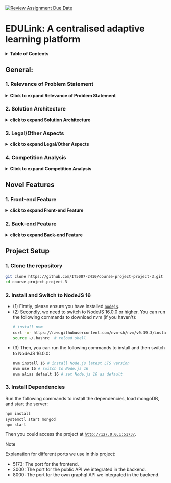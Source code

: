 [![Review Assignment Due Date](https://classroom.github.com/assets/deadline-readme-button-22041afd0340ce965d47ae6ef1cefeee28c7c493a6346c4f15d667ab976d596c.svg)](https://classroom.github.com/a/eD9oPTLm)

# **EDULink: A centralised adaptive learning platform**

<details>
<summary><b>Table of Contents</b></summary>

- [General](#general)
  - [1. Relevance of Problem Statement](#1-relevance-of-problem-statement)
  - [2. Solution Architecture](#2-solution-architecture)
  - [3. Legal/Other Aspects](#3-legalother-aspects)
  - [4. Competition Analysis](#4-competition-analysis)
- [Novel Features](#novel-features)
  - [1. Front-end Feature](#1-front-end-feature)
  - [2. Back-end Feature](#2-back-end-feature)
- [Project Setup](#project-setup)
  - [1. Clone the Repository](#1-clone-the-repository)
  - [2. Install and Switch to NodeJS 16](#2-install-and-switch-to-nodejs-16)
  - [3. Install Dependencies](#3-install-dependencies)

</details>

	
## General:
### **1. Relevance of Problem Statement**

<details><summary><b>Click to expand Relevance of Problem Statement</b></summary>   
	
### **The Problem**
Modern learners face significant challenges in accessing and organizing educational content, which is often scattered across multiple platforms, such as:
- **YouTube**: Abundant video resources but unstructured content.
- **Bilibili**: Educational content mixed with entertainment, offer rich information for Chinese users
- **Academic Papers and Research Repositories** (e.g., ArXiv): Rich content but limited accessibility and interactivity.
- **GitHub and Coding Platforms**: Useful for practical learning but challenging to integrate with theoretical content.

Searching through these platforms one by one is **time-consuming** and risks:
- Missing critical information.
- Being distracted by unrelated content.
- Facing inefficiencies in managing diverse resources.

---

### **Key Requirements for a Solution**
To address these challenges, there is a pressing need for an **integrated, immersive self-study environment** that provides:
1. **Content Aggregation**: 
   - Collects resources from multiple sources in real-time.
   - Ensures relevance and quality in a centralized hub.
2. **Enhanced Search and Filtering**: 
   - Refines search results to prioritize relevance.
   - Improves the quality of study resources with AI-powered filtering.
3. **Interactive Features**: 
   - Includes chatbots, curated collections, and organized categories.
   - Enhances user engagement and learning outcomes.
4. **Unified User Accounts**:
   - Enables secure login.
   - Tracks study progress and provides personalized learning tools.

---

### **Implementation Complexity**
Implementing such a solution comes with several challenges, including:

- **Backend Development**:
  - Building a scalable backend to aggregate and process vast amounts of data.
  - Continuously integrating with various **APIs** for dynamic content updates.
  
- **AI Integration**:
  - Leveraging AI technologies for **adaptive recommendations** that evolve based on user behavior.
  - Ensuring personalized and context-aware suggestions for diverse learning needs.

- **User-Friendly Front End**:
  - Designing an intuitive interface with advanced filtering, search, and interactive tools.
  - Catering to users of all technical expertise levels.

- **Cross-Device Synchronization**:
  - Ensuring seamless accessibility across devices.
  - Allowing users to maintain progress and retrieve learning materials anytime, anywhere.

---

### **Future Relevance (2/5/10 Years)**

The demand for centralized learning platforms will grow as the **proliferation of online educational content accelerates**. EDULink positions itself as a sustainable solution by focusing on:
1. **Continuous Integration**:
   - Adding relevant resources from emerging platforms.
   - Keeping the platform fresh and comprehensive.

2. **AI-Driven Personalization**:
   - Refining domain-specific recommendation algorithms.
   - Delivering tailored learning experiences to meet evolving user goals.

3. **Cutting-Edge Features**:
   - Incorporating technologies like **AI-powered tutoring** and **real-time feedback tools**.
   - Enhancing engagement and productivity for users.

---
### **Competitive Edge**
By focusing on **accessibility**, **adaptability**, and **personalization**, EDULink ensures its relevance and competitiveness in an ever-evolving educational landscape.

</details>

### **2. Solution Architecture**
<details><summary><b>click to expand Solution Architecture</b></summary>

### **Overview**

The project is an educational web application designed to offer students interactive tools for learning, such as categorized study materials, video resources, and filtering/search features. It is modularly structured, promoting maintainability and scalability. This architecture outlines the page flow, component functionality, and key modules.

---

### **Figma Design**
![alt text](image.png)

---
  
### **Information Architecture**
  
The application is divided into three layers:
1. Presentation Layer (Frontend):
	- Built using React.js to provide a responsive and interactive user experience.
	- Modular components are used to build pages dynamically and efficiently.
2. Application Logic Layer:
	- Handles the state management, routing, and business logic using React states/hooks or a state management library like Redux.
3. Data Layer:
	- Backend API integration to fetch study materials, videos, and other content (e.g., course data, search results).
	- Utilizes Proxy and GraphQL APIs for communication.

---

<a id="page-structure"></a>
### **Page Structure**
1. Homepage:
    - Components: Navibar, Footer.
    - Purpose: Acts as the landing page with introduction of website.

2.	CoursePage:
	-	Components: Navibar, Footer, CourseCard, SearchResultDisplay.
	-	Purpose: Displays categorized courses with filtering options.

3. MainPage:
    - Components: Navibar, Footer, TrendingFields, PlayGrid, ResourceFilter, SearchResultDisplay, CollectionStar.
    - Purpose: Highlights “Trending Fields” and “Most Visited” content, allowing users to filter resources based on their selected preferences and add specific resources to their collection as needed.

4. VideoPlayerPage:
	-	Components: Navibar, Footer, Collectionstar, PlayList, VideoPlayerAssistant, SearchResultDisplay.
	- Purpose: Showcases video resources with added features such as a chatbot, personalized collections, and recommended playlists.

5. SearchPage:
	-	Components: Navibar, Footer, SearchResultsList, ResourceFilter.
	-	Purpose: Provides search functionality with filtering and sorting features for relevant materials.

6.	HistoryPage/CollectionPage:
	-	Components: Navibar, Footer.
	-	Purpose: Keeps a record of the user’s progress, recently accessed materials, or personal collections.

---

### **Modular Architecture**
1. Pages:
Each page (e.g., Homepage, SearchPage) uses a combination of modular components to ensure reusability.
2. Styling: Each component or page has a corresponding .module.css file to enable scoped styling.
3. State Management: Use Context API for managing shared state (e.g., search results, user preferences).
4. Routing: Utilize React Router for navigation between pages like /home, /courses, /search etc..
</details>

### **3. Legal/Other Aspects**
<details><summary><b>click to expand Legal/Other Aspects</b></summary>

### **Open Source Usage**
- The platform relies on open-source libraries and frameworks for APIs, UI components, and web development frameworks (e.g., React, Node.js).
- Third-party integrations (e.g., YouTube, Bilibili, ArXiv, GitHub) are implemented in compliance with their respective terms of service and usage policies, ensuring proper attribution and adherence to licensing requirements.
- Regular audits are conducted to ensure updates in third-party API terms are reflected in the platform's usage.
- Open-source contributions to improve the platform’s features are encouraged and managed through a transparent licensing model, such as MIT or Apache 2.0, to foster community engagement.
---


### **Protecting Against Copying**
- **Proprietary Features:** The AI-based recommendation engine, personalized learning algorithms, and interactive tools are proprietary and can be safeguarded through patents to ensure originality and competitive advantage.
- **Branding:** The platform’s logo, color scheme, and other distinctive elements can be trademarked to protect the brand identity from imitation.
- **UI/UX Design:** The user interface and unique content organization strategies can be copyrighted to secure intellectual property rights.
- **Digital Watermarking:** Educational resources, especially AI-generated materials, can be embedded with digital watermarks to trace unauthorized replication or redistribution.
- **Data Encryption:** User data, particularly progress and preferences, is encrypted to prevent breaches and unauthorized access.

---

### **Compliance with Legal Standards**
- The platform adheres to global data privacy laws, such as the General Data Protection Regulation (GDPR) in the EU and the Personal Data Protection Act (PDPA) in Singapore.
- Content sourced from third-party platforms ensures respect for intellectual property rights, and takedown mechanisms are implemented to address disputes promptly.
- All user-generated content, such as notes or collections, is protected by platform-specific policies, ensuring both user ownership and platform moderation for compliance.


</details>

### **4. Competition Analysis**
<details><summary><b>Click to expand Competition Analysis</b></summary>

### **Competitors**
  
1. **Khan Academy**
   - **Strengths:** Comprehensive free courses, interactive exercises, and a well-organized learning structure.
   - **Weaknesses:** Limited aggregation of third-party content and less focus on advanced or professional-level topics.

2. **Coursera/edX**
   - **Strengths:** Offers university-level courses, industry-recognized certifications, and collaborations with top institutions.
   - **Weaknesses:** High cost for certifications and limited free content. Lack of real-time personalized recommendations or integration with diverse learning formats.

3. **YouTube**
   - **Strengths:** Free access to a vast repository of educational videos on a wide range of topics.
   - **Weaknesses:** Content is often unstructured, lacks categorization for educational purposes, and includes distractions from entertainment-focused content.

4. **ArXiv**
   - **Strengths:** Extensive library of academic and research papers, particularly in STEM fields.
   - **Weaknesses:** No interactive tools, minimal user interface enhancements, and limited accessibility for non-academic users.

---

### **How EDULink Stands Out**
  
- **Centralized Platform:** Integrates videos, articles, and research papers from multiple sources, providing users with a unified hub for diverse educational content.
- **AI-Driven Personalization:** Delivers adaptive learning through AI-powered recommendations tailored to user goals, behavior, and preferences.
- **Interactivity:** Offers features like chatbots, history/collection track to improve engagement and learning efficiency.
- **Scalability and Accessibility:** Designed to handle diverse and growing educational content while ensuring relevance for students, professionals, and lifelong learners.

---

### **Target Audience**
Our primary users include **students, professionals, and lifelong learners** who value:
- Access to educational content from **multiple sources in one place**.
- Enhanced learning tools, such as categorization, adaptive pathways, and personal collections.
- Support for self-paced study with interactive features that simplify learning.

By addressing gaps in existing platforms and focusing on user-centric innovations, EDULink positions itself as a comprehensive solution for modern learners.

</details>


## Novel Features
### **1. Front-end Feature**
<details>
<summary><b>click to expand Front-end Feature</b></summary>

### Core Features

- **Multi-page Application with React Router**:
  - Designed and implemented **7 pages** that mentioned in [Solution Architecture](#2-solution-architecture) above to handle different user interactions and present information dynamically:
  - Utilized **React Router** for seamless navigation across pages.
    
- **TailwindCSS Integration**:
  - Leveraged **TailwindCSS** for building responsive and modern UI components with a consistent design language.
  - Incorporated **Flowbite components** to enhance usability and aesthetics.

---

### Enhanced User Experience

- **Reusable Components**:
  - **Header (NavBar)**:
    - Displays the logo, navigation buttons, and a Google login button.
    - Post-login, shows the user's avatar and name with a dropdown menu for account management, history, and collection redirection.
  - **Footer**:
    - Redirects users to different informational sections based on parameters added to the URL.
  - **Search Bar**:
    - Features dynamic search with real-time suggestions based on user input.
    - Provides exact matches and handles diverse search queries efficiently.

- **Responsive Video Player Page**:
  - Developed a **unified VideoPlayerPage** to play videos from different sources (YouTube, Bilibili, etc.).
  - Includes interactive features:
    - **Collection Star** for bookmarking videos.
    - A responsive chatbot assistant for real-time queries during video playback.
    - Recommended playlists based on video context.

- **Homepage**:
    - Introduces users to the platform with a clean and engaging layout.
    - Highlights the platform's mission and features.
    - Provides a brief description of the **APIs** referenced, such as YouTube, Bilibili, ArXiv, and GitHub, to aggregate diverse resources.
    - Includes a **Getting Started** button to guide new users through the platform's functionalities.

- **Course Page**:
  - Pre-Defined Category Cards
  - Displays visually appealing cards representing various subjects or fields of study (e.g., Programming, Mathematics, Science, Arts).
      
- **Interactive Features**:
  - **Google Login Integration**:
    - Enables user account management with avatar, name and emailaddress displayed upon login.
    - Dropdown menu for accessing history, collections and log out.
  - **Dynamic PlayGrid Cards**:
    - Displays resource cards dynamically, showing cover images, source logos, titles and descriptions fetched from APIs.
  - **Trending Field Cards**:
    - Utilizes AI to display trending fields of a subject.
    - Presents these as clickable cards for deeper exploration of specific topics.

- **Advanced Search & Filters**:
  - **Search Bar** dynamically provides relevant suggestions as users type.
  - **Filter Component**:
    - Located under the search bar, allows users to refine results by restricting them to specific sources.
  - **Pagination Component**:
    - Available on the search page to load additional results when required.

- **Collection Management**:
  - **Collection Star Component**:
    - Located on the bottom-right corner of resource cards.
    - Toggle functionality to add/remove resources from collections dynamically.
    - Updates in real-time based on the user's interaction.
      
  - **History Tracking Page**
    - **Access History Tracking**: keeps a record of all videos, articles, and papers accessed/collected by users, allowing them to revisit previous materials with ease.

- **3-rd party AI Assistant Integration on the Player Page**
  - **Real-Time Assistance**: An AI ChatBot is integrated directly into the Player page, enabling users to ask questions or seek clarifications about the video content they are watching.
  - **Context-Aware Responses**: The AI Assistant can understand the context of the video and provide tailored explanations or additional resources related to the topic.
  - **Enhanced Learning Experience**: Users can interact with the ChatBot without leaving the Player page, ensuring an uninterrupted and interactive learning environment.

---

### UI & UX Enhancements
- **Consistent Styling**:
  - Followed a unified color scheme, font styles, and spacing for a cohesive user experience.
  - Scoped styles with **module.css** to maintain component-specific CSS without affecting the overall design.
  
- **Interactive Components**:
  - Buttons, icons, and dropdowns are designed for intuitive use.
  - Hover and focus states enhance interactivity.

- **Navigation & Usability**:
  - All links and buttons are functional, with no broken URLs.
  - Form validations are implemented where applicable.

---

### Future-Proof Features
- Modular structure ensures scalability and ease of adding new features or pages.
- AI-powered personalization supports evolving user needs.
- Responsive design ensures usability across devices and screen sizes.
</details>

### **2. Back-end Feature**
<details>
<summary><b>click to expand Back-end Feature</b></summary>

### Integration with Multiple APIs
- **Supported APIs**:
  - **YouTube**: Fetches video metadata, related videos, and recommendations.
  - **Bilibili**: Retrieves video metadata, high-resolution thumbnails, and tags using session cookies.
  - **arXiv**: Searches and retrieves research paper metadata.
  - **GitHub**: Fetches repository metadata such as stars, description, and language.
- **Unified Response Structure**:
  - Combines diverse API responses into a consistent schema with properties like `id`, `title`, `description`, `image`, and `source`.

---

### Performance Optimizations
- **Caching with NodeCache**:
  - Caches API responses for 5 minutes (`stdTTL: 300`) to reduce redundant calls and improve performance.
- **Parallel Processing**:
  - Utilizes `Promise.all` to handle multiple API requests and data parsing concurrently, minimizing latency.
- **Batch Processing for GPT Efficiency**:
  - Handles OpenAI API rate limits by dividing data into batches (`BATCH_SIZE: 10`) for parallel processing.

---

### AI-Enhanced Content Filtering
- **Relevance Scoring with OpenAI GPT**:
  - Dynamically scores videos and other content based on relevance.
  - Filters out low-relevance results and sorts them in descending order of relevance.
- **Custom GPT Prompting**:
  - GPT prompts are dynamically generated based on the query and data to improve accuracy of relevance scores.

---

### User Authentication
- **Google API Integration**:
  - Supports user authentication via Google.
  - Maintains user sessions across the website.
- **GraphQL Integration**:
  - Provides a schema-based API for authentication and user management.

---

### Advanced Data Handling
- **HTML Sanitization**:
  - Removes unwanted HTML tags from titles and descriptions to ensure clean and safe content display.
- **Image Conversion to Base64**:
  - Encodes images (e.g., video thumbnails) in Base64 for seamless transmission, ensuring consistency even with external image hosting failures.

---

### Flexible Query Parameters
- Supports dynamic query parameters (`keyword`, `videoid`, `source`, `page`) to:
  - Fetch content based on user input.
  - Retrieve related videos from YouTube and Bilibili.

---

### Enhanced Pagination
- Handles pagination for all supported sources:
  - **arXiv**: Supports start index for incremental fetching.
  - **GitHub**: Supports paginated results with customizable page sizes.

---

### Environment Variable Management
- **Secure Key Management**:
  - API keys (e.g., RapidAPI, Bilibili, OpenAI, GitHub) are securely stored in `.env` files using `dotenv`.

---

### Proxy Server for CORS Handling
- **Centralized Proxy Server**:
  - Handles incoming requests and resolves CORS issues for external API calls.
- **Dynamic Request Handling**:
  - Centralized processing for APIs like YouTube, Bilibili, arXiv, and GitHub.

---

### MongoDB Integration
- **Database Features**:
  - Stores user data, collections, and history in MongoDB.
  - Provides seamless connections using `connectToDb`.
  - Optimized queries using MongoDB operations (`findOneAndUpdate`, `$push`, `$pull`).

---

### GraphQL API with Apollo Server
- **Schema-Based Queries**:
  - Provides flexible and efficient client-server interactions with clearly defined queries (`Query`) and mutations (`Mutation`).
- **Supported GraphQL Operations**:
  - Query user video history and collections.
  - Add or remove videos from history and collections.
  - Clear video history or collections.

---

### Error Handling
- **Robust Error Management**:
  - Comprehensive `try-catch` blocks to handle network issues, API limits, and other failures gracefully.

---

### Novel Features
- **Dynamic Data Mapping**:
  - Combines results from diverse sources (arXiv, GitHub, YouTube, Bilibili) into a unified schema.
- **Detailed Bilibili Metadata**:
  - Enriches video data with additional properties like tags, author details, and high-resolution thumbnails.
- **Relevance-Enriched Sorting**:
  - Combines GPT-based scores and metadata to deliver the most relevant content.

---

### Automation and Setup
- **Setup Scripts**:
  - The backend initializes automatically with `npm start`, setting up all dependencies, server, and services.
- **Environment Setup**:
  - `.env` configuration ensures sensitive credentials are loaded dynamically.
</details>

## **Project Setup**
### **1. Clone the repository**
```bash
git clone https://github.com/IT5007-2410/course-project-project-3.git
cd course-project-project-3
```

### **2. Install and Switch to NodeJS 16**
- (1) Firstly, please ensure you have installed <code><a href="https://nodejs.org/en/download/">nodejs</a></code>.
- (2) Secondly, we need to switch to NodeJS 16.0.0 or higher. You can run the following commands to download nvm (if you haven't):
    ```bash
    # install nvm
    curl -o- https://raw.githubusercontent.com/nvm-sh/nvm/v0.39.3/install.sh | bash
    source ~/.bashrc  # reload shell
    ```
- (3) Then, you can run the following commands to install and then switch to NodeJS 16.0.0:
    ```bash
    nvm install 16 # install Node.js latest LTS version
    nvm use 16 # switch to Node.js 16
    nvm alias default 16 # set Node.js 16 as default
    ```

### **3. Install Dependencies**
Run the following commands to install the dependencies, load mongoDB, and start the server:
```bash
npm install
systemctl start mongod
npm start
```
Then you could access the project at <code><a href="http://127.0.0.1:5173/">http://127.0.0.1:5173/</a></code>.

> [!NOTE]
> Explanation for different ports we use in this project:
> - 5173: The port for the frontend.
> - 3000: The port for the public API we integrated in the backend.
> - 8000: The port for the own graphql API we integrated in the backend.
